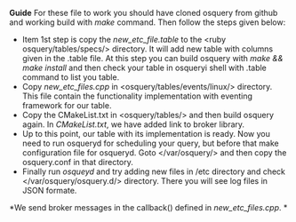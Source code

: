 **Guide**
For these file to work you should have cloned osquery from github and working build with *_make_* command. Then follow 
the steps given below:
* Item 1st step is copy the _new_etc_file.table_ to the <ruby osquery/tables/specs/> directory. It will add new table with columns given in the .table file. At this step you can build osquery with *_make && make install_* and then check your table in osqueryi shell with .table command to list you table.
* Copy  _new_etc_files.cpp_  in <osquery/tables/events/linux/>  directory. This file contain the functionality implementation with eventing framework for our table. 
* Copy the CMakeList.txt in  <osquery/tables/> and then build osquery again. In *CMakeList.txt*, we have added link to broker library.
* Up to this point, our table with its implementation is ready. Now you need to run osqueryd for scheduling your query, but before that make configuration file for osqueryd. Goto </var/osquery/> and then copy the osquery.conf in that directory.
* Finally run *_osqueyd_* and try adding new files in /etc directory and check </var/osquery/osquery.d/> directory. There you will see log files in JSON formate. 


*We send broker messages in the callback() defined in _new_etc_files.cpp_. *
